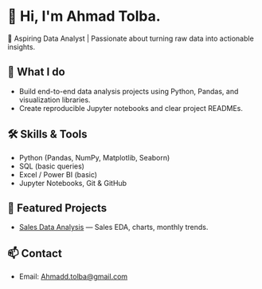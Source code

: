 # 👋 Hi, I'm Ahmad Tolba.

🎯 Aspiring Data Analyst | Passionate about turning raw data into actionable insights.

## 🔭 What I do
- Build end-to-end data analysis projects using Python, Pandas, and visualization libraries.
- Create reproducible Jupyter notebooks and clear project READMEs.

## 🛠️ Skills & Tools
- Python (Pandas, NumPy, Matplotlib, Seaborn)
- SQL (basic queries)
- Excel / Power BI (basic)
- Jupyter Notebooks, Git & GitHub

## 📁 Featured Projects
- [Sales Data Analysis](https://github.com/Ahmad-Tolba/Sales-Analysis) — Sales EDA, charts, monthly trends.

## 📫 Contact
- Email: Ahmadd.tolba@gmail.com

